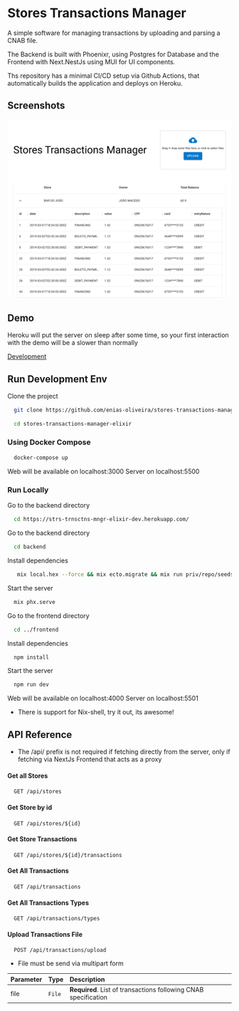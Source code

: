 
# Stores Transactions Manager

A simple software for managing transactions by uploading and parsing a CNAB file.

The Backend is built with Phoenixr, using Postgres for Database and the Frontend with Next.NestJs using MUI for UI components.

Ths repository has a minimal CI/CD setup via Github Actions, that automatically builds the application and deploys on Heroku.


## Screenshots

![App Screenshot](./readme/screenshot1.png)


## Demo

Heroku will put the server on sleep after some time, so your first interaction with the demo will be a slower than normally

[Development](https://strs-trnsctns-mngr-elixir-dev.herokuapp.com/)

## Run Development Env

Clone the project

```bash
  git clone https://github.com/enias-oliveira/stores-transactions-manager-elixir
```

```bash
  cd stores-transactions-manager-elixir
```

### Using Docker Compose

```bash
  docker-compose up
```

Web will be available on localhost:3000
Server on localhost:5500

### Run Locally

Go to the backend directory

```bash
  cd https://strs-trnsctns-mngr-elixir-dev.herokuapp.com/
```

Go to the backend directory

```bash
  cd backend
```

Install dependencies

```bash
   mix local.hex --force && mix ecto.migrate && mix run priv/repo/seeds.exs
```

Start the server

```bash
  mix phx.serve
```

Go to the frontend directory

```bash
  cd ../frontend
```

Install dependencies

```bash
  npm install
```

Start the server

```bash
  npm run dev
```


Web will be available on localhost:4000
Server on localhost:5501


* There is support for Nix-shell, try it out, its awesome!

## API Reference

* The /api/ prefix is not required if fetching directly from the server, only if fetching via NextJs Frontend that acts as a proxy


#### Get all Stores

```http
  GET /api/stores
```

#### Get Store by id

```http
  GET /api/stores/${id}
```

#### Get Store Transactions

```http
  GET /api/stores/${id}/transactions
```

#### Get All Transactions

```http
  GET /api/transactions
```

#### Get All Transactions Types

```http
  GET /api/transactions/types
```


#### Upload Transactions File

```http
  POST /api/transactions/upload
```

* File must be send via multipart form 

| Parameter | Type     | Description                       |
| :-------- | :------- | :-------------------------------- |
| file      | `File` | **Required**. List of transactions following CNAB specification|


